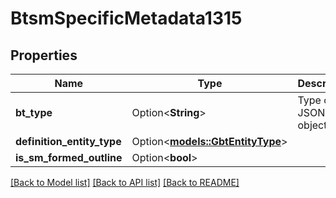 # BtsmSpecificMetadata1315

## Properties

Name | Type | Description | Notes
------------ | ------------- | ------------- | -------------
**bt_type** | Option<**String**> | Type of JSON object. | [optional]
**definition_entity_type** | Option<[**models::GbtEntityType**](GBTEntityType.md)> |  | [optional]
**is_sm_formed_outline** | Option<**bool**> |  | [optional]

[[Back to Model list]](../README.md#documentation-for-models) [[Back to API list]](../README.md#documentation-for-api-endpoints) [[Back to README]](../README.md)


